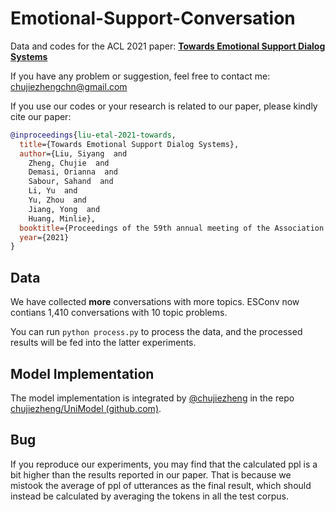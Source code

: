 # Emotional-Support-Conversation
Data and codes for the ACL 2021 paper: [**Towards Emotional Support Dialog Systems**](https://arxiv.org/abs/2106.01144)

If you have any problem or suggestion, feel free to contact me: chujiezhengchn@gmail.com

If you use our codes or your research is related to our paper, please kindly cite our paper:

```bib
@inproceedings{liu-etal-2021-towards,
  title={Towards Emotional Support Dialog Systems},
  author={Liu, Siyang  and 
    Zheng, Chujie  and 
    Demasi, Orianna  and 
    Sabour, Sahand  and 
    Li, Yu  and 
    Yu, Zhou  and 
    Jiang, Yong  and 
    Huang, Minlie},
  booktitle={Proceedings of the 59th annual meeting of the Association for Computational Linguistics},
  year={2021}
}
```

## Data

We have collected **more** conversations with more topics. ESConv now contians 1,410 conversations with 10 topic problems.

You can run `python process.py` to process the data, and the processed results will be fed into the latter experiments.

## Model Implementation

The model implementation is integrated by  [@chujiezheng](https://github.com/chujiezheng) in the repo [chujiezheng/UniModel (github.com)](https://github.com/chujiezheng/UniModel).

## Bug

If you reproduce our experiments, you may find that the calculated ppl is a bit higher than the results reported in our paper. That is because we mistook the average of ppl of utterances as the final result, which should instead be calculated by averaging the tokens in all the test corpus.

